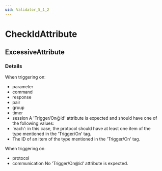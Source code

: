 ```yaml
---
uid: Validator_5_1_2
---
```


# CheckIdAttribute

## ExcessiveAttribute

<!-- Description, Properties, ... sections are auto-generated. -->
<!-- REPLACE ME AUTO-GENERATION -->

### Details

When triggering on:
  - parameter
  - command
  - response
  - pair
  - group
  - timer
  - session
A 'Trigger/On@id' attribute is expected and should have one of the following values:
  - 'each': in this case, the protocol should have at least one item of the type mentioned in the 'Trigger/On' tag.
  - The ID of an item of the type mentioned in the 'Trigger/On' tag.

When triggering on:
  - protocol
  - communication
No 'Trigger/On@id' attribute is expected.

<!-- Uncomment to add example code -->
<!--### Example code-->
